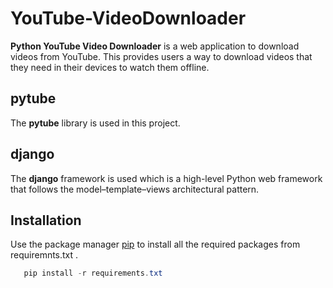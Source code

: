# YouTube-VideoDownloader

__Python YouTube Video Downloader__ is a web application to 
download videos from YouTube. This provides users a way to 
download videos that they need in their devices to watch them 
offline.




## pytube
The __pytube__ library is used in this project.

## django
The __django__ framework is used which is a high-level Python web framework that follows the model–template–views architectural pattern.


## Installation
Use the package manager [pip](https://pip.pypa.io/en/stable/) to install all the required packages from requiremnts.txt .
```powershell
   pip install -r requirements.txt 
```



